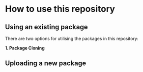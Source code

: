 # How to use this repository

## Using an existing package

There are two options for utilising the packages in this repository:

**1. Package Cloning**

## Uploading a new package


